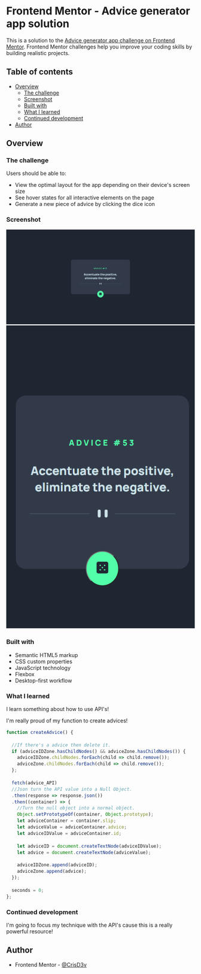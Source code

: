 # Frontend Mentor - Advice generator app solution

This is a solution to the [Advice generator app challenge on Frontend Mentor](https://www.frontendmentor.io/challenges/advice-generator-app-QdUG-13db). Frontend Mentor challenges help you improve your coding skills by building realistic projects.

## Table of contents

- [Overview](#overview)
  - [The challenge](#the-challenge)
  - [Screenshot](#screenshot)
  - [Built with](#built-with)
  - [What I learned](#what-i-learned)
  - [Continued development](#continued-development)
- [Author](#author)

## Overview

### The challenge

Users should be able to:

- View the optimal layout for the app depending on their device's screen size
- See hover states for all interactive elements on the page
- Generate a new piece of advice by clicking the dice icon

### Screenshot

![Desktop design](./completed/Desktop-completed.png)
![Mbile design](./completed/Mobile-completed.png)

### Built with

- Semantic HTML5 markup
- CSS custom properties
- JavaScript technology
- Flexbox
- Desktop-first workflow

### What I learned

I learn something about how to use API's!

I'm really proud of my function to create advices!

```js
function createAdvice() {

  //If there's a advice then delete it.
  if (adviceIDZone.hasChildNodes() && adviceZone.hasChildNodes()) {
    adviceIDZone.childNodes.forEach(child => child.remove());
    adviceZone.childNodes.forEach(child => child.remove());
  };

  fetch(advice_API)
  //Json turn the API value into a Null Object.
  .then(response => response.json())
  .then((container) => {
    //Turn the null object into a normal object.
    Object.setPrototypeOf(container, Object.prototype);
    let adviceContainer = container.slip;
    let adviceValue = adviceContainer.advice;
    let adviceIDValue = adviceContainer.id;

    let adviceID = document.createTextNode(adviceIDValue);
    let advice = document.createTextNode(adviceValue);

    adviceIDZone.append(adviceID);
    adviceZone.append(advice);
  });

  seconds = 0;
};
```

### Continued development

I'm going to focus my technique with the API's cause this is a really powerful resource!

## Author

- Frontend Mentor - [@CrisD3v](https://www.frontendmentor.io/profile/CrissD3V)
